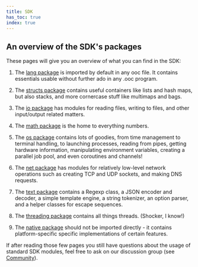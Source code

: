 ```yaml
---
title: SDK
has_toc: true
index: true
---
```


## An overview of the SDK's packages

These pages will give you an overview of what you can find in the SDK:

 1. The [lang package](/docs/sdk/lang/) is imported by default in any ooc file.
    It contains essentials usable without further ado in any .ooc program.

 2. The [structs package](/docs/sdk/structs/) contains useful containers like
    lists and hash maps, but also stacks, and more cornercase stuff like
    multimaps and bags.

 3. The [io package](/docs/sdk/io/) has modules for reading files, writing
    to files, and other input/output related matters.

 4. The [math package](/docs/sdk/math/) is the home to everything numbers.

 5. The [os package](/docs/sdk/os/) contains lots of goodies, from time
    management to terminal handling, to launching processes, reading from
    pipes, getting hardware information, manipulating environment variables,
    creating a parallel job pool, and even coroutines and channels!

 6. The [net package](/docs/sdk/net/) has modules for relatively low-level
    network operations such as creating TCP and UDP sockets, and making DNS
    requests.

 7. The [text package](/docs/sdk/text/) contains a Regexp class, a JSON encoder
    and decoder, a simple template engine, a string tokenizer, an option
    parser, and a helper classes for escape sequences.

 8. The [threading package](/docs/sdk/threading/) contains all things threads.
    (Shocker, I know!)

 9. The [native package](/docs/sdk/native/) should not be imported directly -
    it contains platform-specific specific implementations of certain features.

If after reading those few pages you still have questions about the usage of
standard SDK modules, feel free to ask on our discussion group (see
[Community](/community)).

